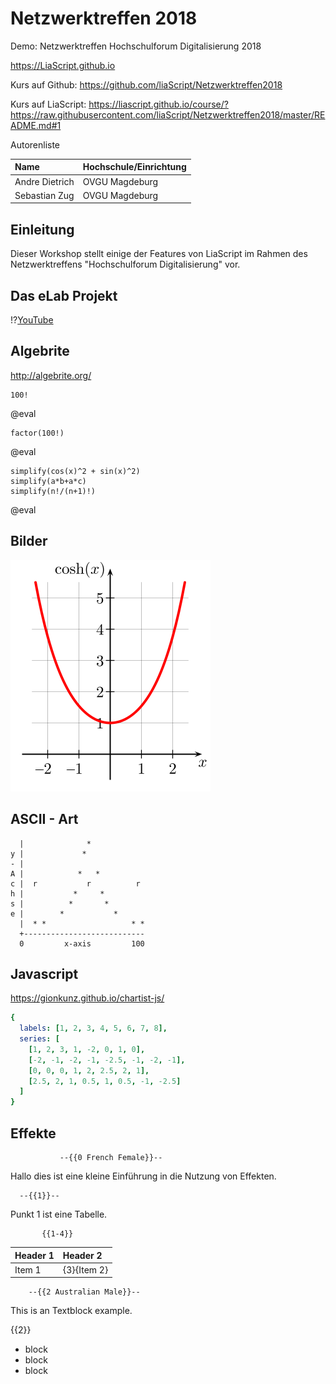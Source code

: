 <!--

author:   André Dietrich, Sebastian Zug
email:    andre.dietrich@ovgu.de, sebastian.zug@ovgu.de
version:  1.0.0
language: de
narrator: Deutsch Female

script:   https://cdn.rawgit.com/davidedc/Algebrite/master/dist/algebrite.bundle-for-browser.js

script: https://cdn.jsdelivr.net/chartist.js/latest/chartist.min.js

link: https://cdn.jsdelivr.net/chartist.js/latest/chartist.min.css

@eval:    <script> Algebrite.run(`@input`) </script>

-->

# Netzwerktreffen 2018

Demo: Netzwerktreffen Hochschulforum Digitalisierung 2018


https://LiaScript.github.io

Kurs auf Github: https://github.com/liaScript/Netzwerktreffen2018

Kurs auf LiaScript: https://liascript.github.io/course/?https://raw.githubusercontent.com/liaScript/Netzwerktreffen2018/master/README.md#1

Autorenliste

| Name                    | Hochschule/Einrichtung |
|:------------------------|:-----------------------|
| Andre Dietrich          | OVGU Magdeburg         |
| Sebastian Zug           | OVGU Magdeburg         |

## Einleitung

Dieser Workshop stellt einige der Features von LiaScript im Rahmen des Netzwerktreffens "Hochschulforum Digitalisierung" vor.

## Das eLab Projekt

<!--
class = "animated rollIn"
style = "animation-delay: 2s;
         color: purple;
         -webkit-filter: blur(5px);
         " -->
!?[YouTube](https://www.youtube.com/embed/bICfKRyKTwE)

## Algebrite

http://algebrite.org/

```
100!
```
@eval

```
factor(100!)
```
@eval

```
simplify(cos(x)^2 + sin(x)^2)
simplify(a*b+a*c)
simplify(n!/(n+1)!)
```
@eval


## Bilder

![Cosinus](img/Cosine.png)

## ASCII - Art




      |              *
    y |             *   
    - |
    A |            *   *
    c |  r           r          r
    h |           *     *
    s |          *       *
    e |        *           *
      |  * *                   * *
      +---------------------------
      0         x-axis         100

## Javascript

https://gionkunz.github.io/chartist-js/

```yaml
{
  labels: [1, 2, 3, 4, 5, 6, 7, 8],
  series: [
    [1, 2, 3, 1, -2, 0, 1, 0],
    [-2, -1, -2, -1, -2.5, -1, -2, -1],
    [0, 0, 0, 1, 2, 2.5, 2, 1],
    [2.5, 2, 1, 0.5, 1, 0.5, -1, -2.5]
  ]
}
```
<script>
new Chartist.Line('#chart', @input, {
  high: 3,
  low: -3,
  showArea: true,
  showLine: false,
  showPoint: false,
  fullWidth: true,
  axisX: {
    showLabel: false,
    showGrid: false
  }
});
</script>

<div class="ct-chart ct-golden-section" id="chart"></div>


## Effekte

               --{{0 French Female}}--
Hallo dies ist eine kleine Einführung in die Nutzung von Effekten.

      --{{1}}--
Punkt 1 ist eine Tabelle.

           {{1-4}}
| Header 1   | Header 2   |
| :--------- | :--------- |
| Item 1     | {3}{Item 2}     |



        --{{2 Australian Male}}--
This is an Textblock example.


   {{2}}
+ block
+ block
+ block
